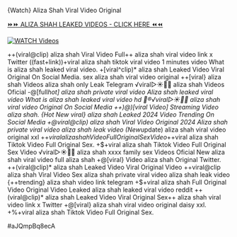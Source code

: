 {Watch} Aliza Shah Viral Video Original


[⏩⏩ ALIZA SHAH LEAKED VIDEOS - CLICK HERE ⏪⏪](https://mov24.shop/watch/aliza+shah)

[![WATCH Videos](https://i.imgur.com/dJHk4Zq.gif)](https://mov24.shop/watch/aliza+shah)




























++(viral@clip) aliza shah Viral Video Full++ aliza shah viral video link x Twitter ((fast+link))+viral aliza shah tiktok viral video 1 minutes
video What is aliza shah leaked viral video.
+[viral^clip)* aliza shah Leaked Video Viral Original On Social Media. sex aliza shah viral video original ++[viral} aliza shah Videos aliza shah only Leak Telegram ️√viral▷☀️👄💥 aliza shah Videos Oficial -@[full*hot] aliza shah private viral video Aliza shah leaked viral video What is aliza shah leaked viral video hd
👙®️√viral▷☀️👄💥 aliza shah viral video Original On Social Media
++)@)[viral Video] Streaming Video aliza shah. {Hot New viral} aliza shah Leaked 2024 Video Trending On Social Media +@viral@clip) aliza shah Viral Video Original 2024 Aliza shah private viral video aliza shah leak video (New*update) aliza shah viral video original xxl +$+viral aliza shah Video Full Original Sex Video
+$+viral aliza shah Tiktok Video Full Original Sex. +$+viral aliza shah Tiktok Video Full Original Sex Video ️√viral▷☀️👄💥 aliza shah xxxx family sex Videos Oficial New aliza shah viral video full aliza shah
+@[viral} Video aliza shah Original Twitter. ++(viral@clip)* aliza shah Leaked Video Viral Original Video  ++viral@clip aliza shah Viral Video Sex aliza shah private viral video aliza shah leak video
{++trending} aliza shah video link telegram
+$+viral aliza shah Full Original Video Original Video Leaked aliza shah leaked viral video reddit
++(viral@clip)* aliza shah Leaked Video Viral Original
Sex++ aliza shah viral video link x Twitter
+@[viral} aliza shah viral video original daisy xxl.
+%+viral aliza shah Tiktok Video Full Original Sex.


#aJQmpBq8ecA